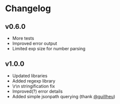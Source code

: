 # Changelog

## v0.6.0

- More tests
- Improved error output
- Limited exp size for number parsing

## v1.0.0

- Updated libraries
- Added regexp library
- \r\n stringification fix
- Improved(?) error details
- Added simple jsonpath querying (thank [@guillheu](https://github.com/guillheu))
